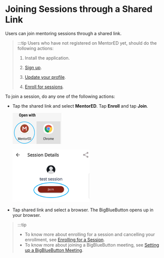 # Joining Sessions through a Shared Link
Users can join mentoring sessions through a shared link.

> :::tip 
> Users who have not registered on MentorED yet, should do the following actions:
>
> 1. Install the application.
>
> 2. [Sign up](signing-up-as-a-mentee.md).
>
> 3. [Update your profile](creating-and-managing-mentee-profile.md).
>
> 4. [Enroll for sessions](enrolling-for-a-session.md).

  

To join a session, do any one of the following actions:

* Tap the shared link and select **MentorED**. Tap **Enroll** and tap **Join**.
    

   ![options to join the session](media/Openwith-Options.png)

   ![join session button](media/joinsession.png)


* Tap shared link and select a browser. The BigBlueButton opens up in your browser. 



> :::tip 
> * To know more about enrolling for a session and cancelling your enrollment, see [Enrolling for a Session](enrolling-for-a-session.md). 
> * To know more about joining a BigBlueButton meeting, see [Setting up a BigBlueButton Meeting](joining-a-session.md).


  
   
